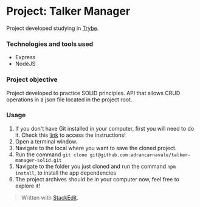 # Project: Talker Manager

Project developed studying in [Trybe](https://www.betrybe.com/).

### Technologies and tools used
- Express
- NodeJS

### Project objective

Project developed to practice SOLID principles. API that allows CRUD operations in a json file located in the project root.

### Usage

1. If you don't have Git installed in your computer, first you will need to do it. Check this [link](https://git-scm.com/book/en/v2/Getting-Started-Installing-Git) to access the instructions!
2. Open a terminal window.
3. Navigate to the local where you want to save the cloned project.
4. Run the command `git clone git@github.com:adrancarnavale/talker-manager-solid.git`
5. Navigate to the folder you just cloned and run the command `npm install`, to install the app dependencies
6. The project archives should be in your computer now, feel free to explore it!

> Written with [StackEdit](https://stackedit.io/).
